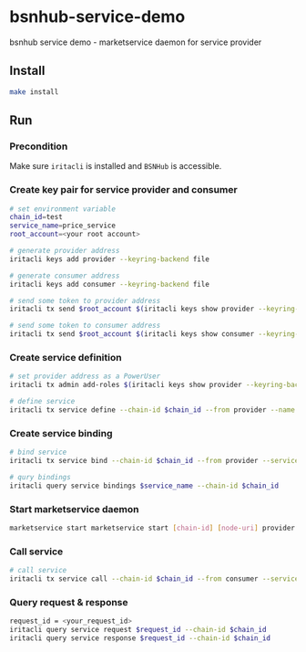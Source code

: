 # bsnhub-service-demo
bsnhub service demo - marketservice daemon for service provider

## Install
```bash
make install
```

## Run

### Precondition

Make sure `iritacli` is installed and `BSNHub` is accessible.

### Create key pair for service provider and consumer
```bash
# set environment variable
chain_id=test
service_name=price_service
root_account=<your root account>

# generate provider address
iritacli keys add provider --keyring-backend file

# generate consumer address
iritacli keys add consumer --keyring-backend file

# send some token to provider address
iritacli tx send $root_account $(iritacli keys show provider --keyring-backend file -o json | jq -r '.address') 1000000point --chain-id $chain_id -b block -y

# send some token to consumer address
iritacli tx send $root_account $(iritacli keys show consumer --keyring-backend file -o json | jq -r '.address') 1000000point --chain-id $chain_id -b block -y
```

### Create service definition
```bash
# set provider address as a PowerUser
iritacli tx admin add-roles $(iritacli keys show provider --keyring-backend file -o json | jq -r '.address') PowerUser --chain-id $chain_id -b block -y --from $root_account

# define service
iritacli tx service define --chain-id $chain_id --from provider --name $service_name --description="provide token price" --tags=price --schemas=marketservice/service/service_definition.json -b block -y --keyring-backend file
```

### Create service binding
```bash
# bind service
iritacli tx service bind --chain-id $chain_id --from provider --service-name $service_name --deposit=100000point --qos=50 --pricing marketservice/service/service_pricing.json -b block -y --keyring-backend file

# qury bindings
iritacli query service bindings $service_name --chain-id $chain_id
```

### Start marketservice daemon
```bash
marketservice start marketservice start [chain-id] [node-uri] provider [password] binance
```

### Call service
```bash
# call service
iritacli tx service call --chain-id $chain_id --from consumer --service-name $service_name --data "{\"base\":\"iris\",\"quote\":\"usdt\"}" --providers $(iritacli keys show provider --keyring-backend file -o json | jq -r '.address') --service-fee-cap 1point --timeout 50 --frequency 5 -b block -y --keyring-backend file
```

### Query request & response
```bash
request_id = <your_request_id>
iritacli query service request $request_id --chain-id $chain_id
iritacli query service response $request_id --chain-id $chain_id
```
